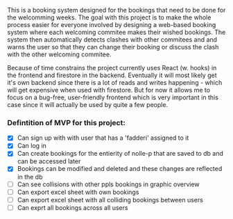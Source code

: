 This is a booking system designed for the bookings that need to be done for the welcomming weeks.
The goal with this project is to make the whole process easier for everyone involved by designing a web-based booking system where each welcoming commitee makes their wished bookings. The system then automatically detects clashes with other commitees and and warns the user so that they can change their booking or discuss the clash with the other welcoming commitee.

Because of time constrains the project currently uses React (w. hooks) in the frontend and firestore in the backend. Eventually it will most likely get it's own backend since there is a lot of reads and writes happening - which will get expensive when used with firestore. But for now it allows me to focus on a bug-free, user-friendly frontend which is very important in this case since it will actually be used by quite a few people.

### Defintition of MVP for this project:

- [x] Can sign up with with user that has a 'fadderi' assigned to it
- [x] Can log in
- [x] Can create bookings for the entierity of nolle-p that are saved to db and can be accessed later
- [x] Bookings can be modified and deleted and these changes are reflected in the db
- [ ] Can see collisions with other ppls bookings in graphic overview
- [ ] Can export excel sheet with own bookings
- [ ] Can export excel sheet with all colliding bookings between users
- [ ] Can exprt all bookings across all users
